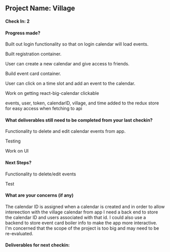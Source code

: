 ## Project Name: Village

#### Check In: 2

#### Progress made? 

Built out login functionality so that on login calendar will load events.

Built registration container.

User can create a new calendar and give access to friends.

Build event card container.

User can click on a time slot and add an event to the calendar.

Work on getting react-big-calendar clickable

events, user, token, calendarID, village, and time added to the redux store for easy access when fetching to api

#### What deliverables still need to be completed from your last checkin? 

Functionality to delete and edit calendar events from app.

Testing

Work on UI

#### Next Steps?

Functionality to delete/edit events

Test

#### What are your concerns (if any)

The calendar ID is assigned when a calendar is created and in order to allow intereection with the village calendar from app I need a back end to store the calendar ID and users associated with that id. I could also use a backend to store event card boiler info to make the app more interactive. I'm concerned that the scope of the project is too big and may need to be re-evaluated.

#### Deliverables for next checkin:
